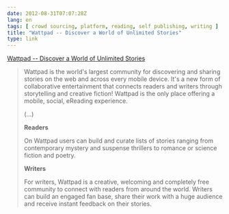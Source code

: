```yaml
---
date: 2012-08-31T07:07:28Z
lang: en
tags: [ crowd sourcing, platform, reading, self publishing, writing ]
title: "Wattpad -- Discover a World of Unlimited Stories"
type: link
---
```


[Wattpad -- Discover a World of Unlimited
Stories](http://www.wattpad.com/)

> Wattpad is the world's largest community for discovering and sharing
> stories on the web and across every mobile device. It's a new form of
> collaborative entertainment that connects readers and writers through
> storytelling and creative fiction! Wattpad is the only place offering
> a mobile, social, eReading experience.
>
> (...)
>
> **Readers**
>
> On Wattpad users can build and curate lists of stories ranging from
> contemporary mystery and suspense thrillers to romance or science
> fiction and poetry.
>
> **Writers**
>
> For writers, Wattpad is a creative, welcoming and completely free
> community to connect with readers from around the world. Writers can
> build an engaged fan base, share their work with a huge audience and
> receive instant feedback on their stories.

